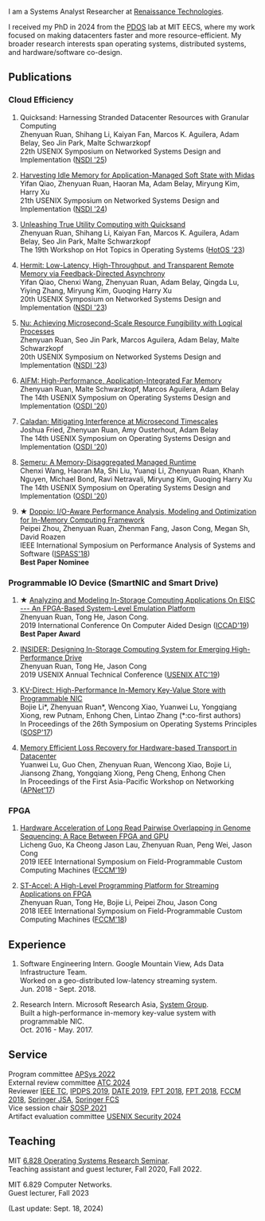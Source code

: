 I am a Systems Analyst Researcher at [Renaissance Technologies](https://www.rentec.com/Home.action?index=true). 

I received my PhD in 2024 from the [PDOS](https://pdos.csail.mit.edu/) lab at MIT EECS, where my work focused on making datacenters faster and more resource-efficient. My broader research interests span operating systems, distributed systems, and hardware/software co-design.<br>

## Publications

### Cloud Efficiency

1. Quicksand: Harnessing Stranded Datacenter Resources with Granular Computing<br>
Zhenyuan Ruan, Shihang Li, Kaiyan Fan, Marcos K. Aguilera, Adam Belay, Seo Jin Park, Malte Schwarzkopf<br>
22th USENIX Symposium on Networked Systems Design and Implementation ([NSDI '25](https://www.usenix.org/conference/nsdi25))<br>

2. [Harvesting Idle Memory for Application-Managed Soft State with Midas](https://www.usenix.org/conference/nsdi24/presentation/qiao)<br>
Yifan Qiao, Zhenyuan Ruan, Haoran Ma, Adam Belay, Miryung Kim, Harry Xu<br>
21th USENIX Symposium on Networked Systems Design and Implementation ([NSDI '24](https://www.usenix.org/conference/nsdi24))<br>

3. [Unleashing True Utility Computing with Quicksand](https://dl.acm.org/doi/10.1145/3593856.3595893)<br>
Zhenyuan Ruan, Shihang Li, Kaiyan Fan, Marcos K. Aguilera, Adam Belay, Seo Jin Park, Malte Schwarzkopf<br>
The 19th Workshop on Hot Topics in Operating Systems ([HotOS '23](https://sigops.org/s/conferences/hotos/2023/))<br>

4. [Hermit: Low-Latency, High-Throughput, and Transparent Remote Memory via Feedback-Directed Asynchrony](https://www.usenix.org/conference/nsdi23/presentation/qiao)<br>
Yifan Qiao, Chenxi Wang, Zhenyuan Ruan, Adam Belay, Qingda Lu, Yiying Zhang, Miryung Kim, Guoqing Harry Xu<br>
20th USENIX Symposium on Networked Systems Design and Implementation ([NSDI '23](https://www.usenix.org/conference/nsdi23))<br>

5. [Nu: Achieving Microsecond-Scale Resource Fungibility with Logical Processes](https://www.usenix.org/conference/nsdi23/presentation/ruan)<br>
Zhenyuan Ruan, Seo Jin Park, Marcos Aguilera, Adam Belay, Malte Schwarzkopf<br>
20th USENIX Symposium on Networked Systems Design and Implementation ([NSDI '23](https://www.usenix.org/conference/nsdi23))<br>

6. [AIFM: High-Performance, Application-Integrated Far Memory](https://www.usenix.org/conference/osdi20/presentation/ruan)<br>
Zhenyuan Ruan, Malte Schwarzkopf, Marcos Aguilera, Adam Belay<br>
The 14th USENIX Symposium on Operating Systems Design and Implementation ([OSDI '20](https://www.usenix.org/conference/osdi20))<br>

7. [Caladan: Mitigating Interference at Microsecond Timescales](https://www.usenix.org/conference/osdi20/presentation/fried)<br>
Joshua Fried, Zhenyuan Ruan, Amy Ousterhout, Adam Belay<br>
The 14th USENIX Symposium on Operating Systems Design and Implementation ([OSDI '20](https://www.usenix.org/conference/osdi20))<br>

8. [Semeru: A Memory-Disaggregated Managed Runtime](https://www.usenix.org/conference/osdi20/presentation/wang)<br>
Chenxi Wang, Haoran Ma, Shi Liu, Yuanqi Li, Zhenyuan Ruan, Khanh Nguyen, Michael Bond, Ravi Netravali, Miryung Kim, Guoqing Harry Xu<br>
The 14th USENIX Symposium on Operating Systems Design and Implementation ([OSDI '20](https://www.usenix.org/conference/osdi20))<br>

9. __★__ [Doppio: I/O-Aware Performance Analysis, Modeling and Optimization for In-Memory Computing Framework](https://ieeexplore.ieee.org/document/8366932)<br>
Peipei Zhou, Zhenyuan Ruan, Zhenman Fang, Jason Cong, Megan Sh, David Roazen <br>
IEEE International Symposium on Performance Analysis of Systems and Software ([ISPASS'18](https://www.ispass.org/ispass2018/))<br>
__Best Paper Nominee__

### Programmable IO Device (SmartNIC and Smart Drive)
1. __★__ [Analyzing and Modeling In-Storage Computing Applications On EISC --- An FPGA-Based System-Level Emulation Platform](https://ieeexplore.ieee.org/document/8942135)<br>
Zhenyuan Ruan, Tong He, Jason Cong.<br>
2019 International Conference On Computer Aided Design ([ICCAD'19](https://iccad.com))<br>
__Best Paper Award__

2. [INSIDER: Designing In-Storage Computing System for Emerging High-Performance Drive](https://www.usenix.org/conference/atc19/presentation/ruan)<br>
Zhenyuan Ruan, Tong He, Jason Cong<Br>
2019 USENIX Annual Technical Conference ([USENIX ATC'19](https://www.usenix.org/conference/atc19))<br>

3. [KV-Direct: High-Performance In-Memory Key-Value Store with Programmable NIC](https://dl.acm.org/doi/10.1145/3132747.3132756)<br>
Bojie Li\*, Zhenyuan Ruan\*, Wencong Xiao, Yuanwei Lu, Yongqiang Xiong, rew Putnam, Enhong Chen, Lintao Zhang (\*:co-first authors)<br>
In Proceedings of the 26th Symposium on Operating Systems Principles ([SOSP'17](https://www.sigops.org/s/conferences/sosp/2017/))

4. [Memory Efficient Loss Recovery for Hardware-based Transport in Datacenter](https://dl.acm.org/doi/10.1145/3106989.3106993)<br>
Yuanwei Lu, Guo Chen, Zhenyuan Ruan, Wencong Xiao, Bojie Li, Jiansong Zhang, Yongqiang Xiong, Peng Cheng, Enhong Chen<br>
In Proceedings of the First Asia-Pacific Workshop on Networking ([APNet'17](https://conferences.sigcomm.org/events/apnet2017/program.html))

### FPGA
  
1. [Hardware Acceleration of Long Read Pairwise Overlapping in Genome Sequencing: A Race Between FPGA and GPU](https://ieeexplore.ieee.org/document/8735515)<br>
Licheng Guo, Ka Cheong Jason Lau, Zhenyuan Ruan, Peng Wei, Jason Cong<br>
2019 IEEE International Symposium on Field-Programmable Custom Computing Machines ([FCCM'19](http://www.fccm.org/past/2019/))<br>

2. [ST-Accel: A High-Level Programming Platform for Streaming Applications on FPGA](https://ieeexplore.ieee.org/document/8457626/)<br>
Zhenyuan Ruan, Tong He, Bojie Li, Peipei Zhou, Jason Cong<br>
2018 IEEE International Symposium on Field-Programmable Custom Computing Machines ([FCCM'18](http://www.fccm.org/past/2018/))<br>

## Experience

1. Software Engineering Intern. Google Mountain View, Ads Data Infrastructure Team. <br>
Worked on a geo-distributed low-latency streaming system. <br>
Jun. 2018 - Sept. 2018. <br>

2. Research Intern. Microsoft Research Asia, [System Group](https://www.microsoft.com/en-us/research/group/systems-research-group-asia/). <br>
Built a high-performance in-memory key-value system with programmable NIC. <br>
Oct. 2016 - May. 2017.<br>

## Service  

Program committee [APSys 2022](https://apsys2022.comp.nus.edu.sg/organization.html)<br>
External review committee [ATC 2024](https://www.usenix.org/conference/atc24)<br>
Reviewer [IEEE TC](https://www.computer.org/csdl/journal/tc), [IPDPS 2019](http://www.ipdps.org/ipdps2019/2019-.html), [DATE 2019](https://past.date-conference.com/proceedings-archive/2019/), [FPT 2018](http://www.fpt18.sakura.ne.jp/), [FPT 2018](http://www.fpt18.sakura.ne.jp/), [FCCM 2018](http://www.fccm.org/past/2018/), [Springer JSA](https://www.sciencedirect.com/journal/journal-of-systems-architecture), [Springer FCS](https://www.springer.com/journal/11704)<br>
Vice session chair [SOSP 2021](https://sosp2021.mpi-sws.org/program.html)<br>
Artifact evaluation committee [USENIX Security 2024](https://www.usenix.org/conference/usenixsecurity24/call-for-artifacts)<br>

## Teaching

MIT [6.828 Operating Systems Research Seminar](https://abelay.github.io/6828seminar/index.html).<br>
Teaching assistant and guest lecturer, Fall 2020, Fall 2022.

MIT 6.829 Computer Networks.<br>
Guest lecturer, Fall 2023

(Last update: Sept. 18, 2024)
